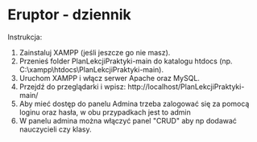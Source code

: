 # Eruptor - dziennik
Instrukcja:
1. Zainstaluj XAMPP (jeśli jeszcze go nie masz).
2. Przenieś folder PlanLekcjiPraktyki-main do katalogu htdocs (np. C:\xampp\htdocs\PlanLekcjiPraktyki-main).
3. Uruchom XAMPP i włącz serwer Apache oraz MySQL.
4. Przejdź do przeglądarki i wpisz:
http://localhost/PlanLekcjiPraktyki-main/
5. Aby mieć dostęp do panelu Admina trzeba zalogować się za pomocą loginu oraz hasła, w obu przypadkach jest to admin
6. W panelu admina można włączyć panel "CRUD" aby np dodawać nauczycieli czy klasy.
